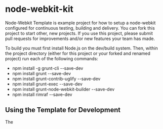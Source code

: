 node-webkit-kit
===============

Node-Webkit Template is example project for how to setup a node-webkit 
configured for continuous testing, building and delivery.  You can fork 
this project to start other, new projects.  If you use this project, please 
submit pull requests for improvements and/or new features your team has made.  

To build you must first install Node.js on the dev/build system.  Then, within
the project directory (either for this project or your forked and renamed 
project) run each of the following commands:

 * npm install -g grunt-cli              --save-dev
 * npm install grunt                     --save-dev
 * npm install grunt-contrib-uglify      --save-dev
 * npm install grunt-exec                --save-dev
 * npm install grunt-node-webkit-builder --save-dev
 * npm install rimraf                    --save-dev 
 

Using the Template for Development
----------------------------------

The  
